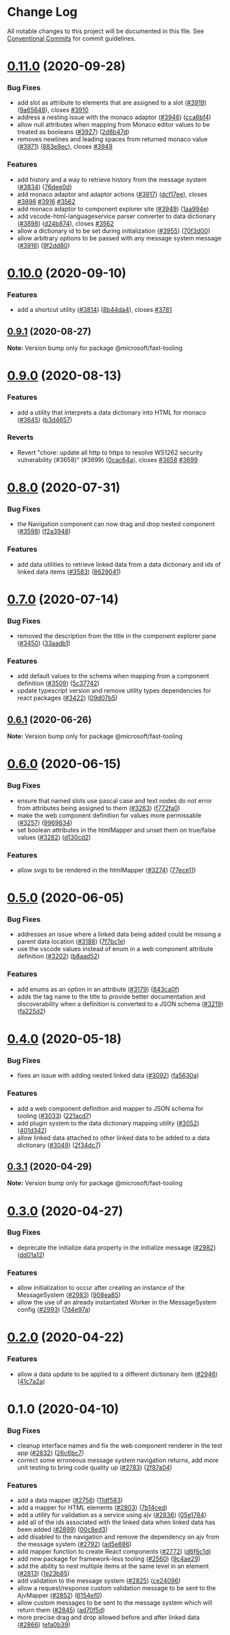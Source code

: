 # Change Log

All notable changes to this project will be documented in this file.
See [Conventional Commits](https://conventionalcommits.org) for commit guidelines.

# [0.11.0](https://github.com/Microsoft/fast/compare/@microsoft/fast-tooling@0.10.0...@microsoft/fast-tooling@0.11.0) (2020-09-28)


### Bug Fixes

* add slot as attribute to elements that are assigned to a slot ([#3919](https://github.com/Microsoft/fast/issues/3919)) ([9a65648](https://github.com/Microsoft/fast/commit/9a6564847a5d848d85fc0bfc8bc66203b233b19a)), closes [#3910](https://github.com/Microsoft/fast/issues/3910)
* address a nesting issue with the monaco adaptor ([#3946](https://github.com/Microsoft/fast/issues/3946)) ([cca6bf4](https://github.com/Microsoft/fast/commit/cca6bf4a0c0f3c4a02048ac6b3ef53a1ca2b28c9))
* allow null attributes when mapping from Monaco editor values to be treated as booleans ([#3927](https://github.com/Microsoft/fast/issues/3927)) ([2d8b47d](https://github.com/Microsoft/fast/commit/2d8b47d3f9442465d33a6a907d85b77d27511223))
* removes newlines and leading spaces from returned monaco value ([#3971](https://github.com/Microsoft/fast/issues/3971)) ([883e8ec](https://github.com/Microsoft/fast/commit/883e8ec816a20bb64bef0ed63c87f98a3c2159af)), closes [#3949](https://github.com/Microsoft/fast/issues/3949)


### Features

* add history and a way to retrieve history from the message system ([#3834](https://github.com/Microsoft/fast/issues/3834)) ([76dee0d](https://github.com/Microsoft/fast/commit/76dee0d0c9b885435ab094c59cd0d3c931a11d0f))
* add monaco adaptor and adaptor actions ([#3917](https://github.com/Microsoft/fast/issues/3917)) ([dcf17ee](https://github.com/Microsoft/fast/commit/dcf17ee4a4eb25b7802dc4324426bbba806fce21)), closes [#3898](https://github.com/Microsoft/fast/issues/3898) [#3916](https://github.com/Microsoft/fast/issues/3916) [#3562](https://github.com/Microsoft/fast/issues/3562)
* add monaco adaptor to component explorer site ([#3949](https://github.com/Microsoft/fast/issues/3949)) ([1aa994e](https://github.com/Microsoft/fast/commit/1aa994e986e52e8b1fab93e65665a1d4e56ae496))
* add vscode-html-languageservice parser converter to data dictionary ([#3898](https://github.com/Microsoft/fast/issues/3898)) ([d24b874](https://github.com/Microsoft/fast/commit/d24b8746a8af5696f969cfb750ab63e1c7adc224)), closes [#3562](https://github.com/Microsoft/fast/issues/3562)
* allow a dictionary id to be set during initialization ([#3955](https://github.com/Microsoft/fast/issues/3955)) ([70f3d00](https://github.com/Microsoft/fast/commit/70f3d0076a88fb42f26e610fa25204981aa2678e))
* allow arbitrary options to be passed with any message system message ([#3916](https://github.com/Microsoft/fast/issues/3916)) ([9f2dd80](https://github.com/Microsoft/fast/commit/9f2dd807c5199deab55a5fda7c709556e9b5bbc0))





# [0.10.0](https://github.com/Microsoft/fast/compare/@microsoft/fast-tooling@0.9.1...@microsoft/fast-tooling@0.10.0) (2020-09-10)


### Features

* add a shortcut utility ([#3814](https://github.com/Microsoft/fast/issues/3814)) ([8b44da4](https://github.com/Microsoft/fast/commit/8b44da42e82ac98eb7d1fcb59781c40c527c6526)), closes [#3781](https://github.com/Microsoft/fast/issues/3781)





## [0.9.1](https://github.com/Microsoft/fast/compare/@microsoft/fast-tooling@0.9.0...@microsoft/fast-tooling@0.9.1) (2020-08-27)

**Note:** Version bump only for package @microsoft/fast-tooling





# [0.9.0](https://github.com/Microsoft/fast/compare/@microsoft/fast-tooling@0.8.0...@microsoft/fast-tooling@0.9.0) (2020-08-13)


### Features

* add a utility that interprets a data dictionary into HTML for monaco ([#3645](https://github.com/Microsoft/fast/issues/3645)) ([b3d4657](https://github.com/Microsoft/fast/commit/b3d4657e6dfbf56e1b0b6b3f42962881289b9776))


### Reverts

* Revert "chore: update all http to https to resolve WS1262 security vulnerability (#3658)" (#3699) ([0cac64a](https://github.com/Microsoft/fast/commit/0cac64a869e1b65a94ef14ed50b1324d0e15be46)), closes [#3658](https://github.com/Microsoft/fast/issues/3658) [#3699](https://github.com/Microsoft/fast/issues/3699)





# [0.8.0](https://github.com/Microsoft/fast/compare/@microsoft/fast-tooling@0.7.0...@microsoft/fast-tooling@0.8.0) (2020-07-31)


### Bug Fixes

* the Navigation component can now drag and drop nested component ([#3598](https://github.com/Microsoft/fast/issues/3598)) ([f2a3948](https://github.com/Microsoft/fast/commit/f2a39489015be38f2372060a7898b0ef1cf96702))


### Features

* add data utilities to retrieve linked data from a data dictionary and ids of linked data items ([#3583](https://github.com/Microsoft/fast/issues/3583)) ([8629041](https://github.com/Microsoft/fast/commit/862904104393fc1c2212d345f7063e8f420e2b36))





# [0.7.0](https://github.com/Microsoft/fast/compare/@microsoft/fast-tooling@0.6.1...@microsoft/fast-tooling@0.7.0) (2020-07-14)


### Bug Fixes

* removed the description from the title in the component explorer pane ([#3450](https://github.com/Microsoft/fast/issues/3450)) ([33aadb1](https://github.com/Microsoft/fast/commit/33aadb1e7b1ba96170f5682fbd8db668bf0b22b7))


### Features

* add default values to the schema when mapping from a component definition ([#3509](https://github.com/Microsoft/fast/issues/3509)) ([5c37742](https://github.com/Microsoft/fast/commit/5c3774258c2edf2af6fd8f2bdbb1ea07a59adee2))
* update typescript version and remove utility types dependencies for react packages ([#3422](https://github.com/Microsoft/fast/issues/3422)) ([09d07b5](https://github.com/Microsoft/fast/commit/09d07b580cda3bcc5d28f83d3568521f710c9576))





## [0.6.1](https://github.com/Microsoft/fast/compare/@microsoft/fast-tooling@0.6.0...@microsoft/fast-tooling@0.6.1) (2020-06-26)

**Note:** Version bump only for package @microsoft/fast-tooling





# [0.6.0](https://github.com/Microsoft/fast/compare/@microsoft/fast-tooling@0.5.1...@microsoft/fast-tooling@0.6.0) (2020-06-15)


### Bug Fixes

* ensure that named slots use pascal case and text nodes do not error from attributes being assigned to them ([#3263](https://github.com/Microsoft/fast/issues/3263)) ([f772fa0](https://github.com/Microsoft/fast/commit/f772fa0685c92027821ef9519f4a88c1d8975e5a))
* make the web component definition for values more permissable ([#3257](https://github.com/Microsoft/fast/issues/3257)) ([9969834](https://github.com/Microsoft/fast/commit/9969834d7d79e6198f825edc97ba19739fa3304c))
* set boolean attributes in the htmlMapper and unset them on true/false values ([#3282](https://github.com/Microsoft/fast/issues/3282)) ([d130cd2](https://github.com/Microsoft/fast/commit/d130cd2b184ed2cbf529f92e8a68a83e095a5fdd))


### Features

* allow svgs to be rendered in the htmlMapper ([#3274](https://github.com/Microsoft/fast/issues/3274)) ([77ece11](https://github.com/Microsoft/fast/commit/77ece11142dda7550607766f74481e5a38cb8163))





# [0.5.0](https://github.com/Microsoft/fast/compare/@microsoft/fast-tooling@0.4.0...@microsoft/fast-tooling@0.5.0) (2020-06-05)


### Bug Fixes

* addresses an issue where a linked data being added could be missing a parent data location ([#3188](https://github.com/Microsoft/fast/issues/3188)) ([7f7bc1e](https://github.com/Microsoft/fast/commit/7f7bc1e1f2edc57e589aa726c6cb0e46c7c3cab7))
* use the vscode values instead of enum in a web component attribute definition ([#3202](https://github.com/Microsoft/fast/issues/3202)) ([b8aad52](https://github.com/Microsoft/fast/commit/b8aad521255d8bdd2ae5a6d877c85891480fc6e7))


### Features

* add enums as an option in an attribute ([#3179](https://github.com/Microsoft/fast/issues/3179)) ([843ca0f](https://github.com/Microsoft/fast/commit/843ca0f9636284d972d92e75a7694e7526155043))
* adds the tag name to the title to provide better documentation and discoverability when a definition is converted to a JSON schema ([#3219](https://github.com/Microsoft/fast/issues/3219)) ([fa225d2](https://github.com/Microsoft/fast/commit/fa225d29f6b90c3db88f49aebb08c12c0aad0bf7))





# [0.4.0](https://github.com/Microsoft/fast/compare/@microsoft/fast-tooling@0.3.1...@microsoft/fast-tooling@0.4.0) (2020-05-18)


### Bug Fixes

* fixes an issue with adding nested linked data ([#3092](https://github.com/Microsoft/fast/issues/3092)) ([fa5630a](https://github.com/Microsoft/fast/commit/fa5630a198e4c60fab49654157366b4d0abc713f))


### Features

* add a web component definition and mapper to JSON schema for tooling ([#3033](https://github.com/Microsoft/fast/issues/3033)) ([221acd7](https://github.com/Microsoft/fast/commit/221acd789522eaef2ff4cee1a49683822e9289a2))
* add plugin system to the data dictionary mapping utility ([#3052](https://github.com/Microsoft/fast/issues/3052)) ([401d342](https://github.com/Microsoft/fast/commit/401d3427ae7f4ce69226a60c04def537af5e8c55))
* allow linked data attached to other linked data to be added to a data dictionary ([#3049](https://github.com/Microsoft/fast/issues/3049)) ([2f34dc7](https://github.com/Microsoft/fast/commit/2f34dc738c2ac624722f732ed3ebb508972ae3f0))





## [0.3.1](https://github.com/Microsoft/fast/compare/@microsoft/fast-tooling@0.3.0...@microsoft/fast-tooling@0.3.1) (2020-04-29)

**Note:** Version bump only for package @microsoft/fast-tooling





# [0.3.0](https://github.com/Microsoft/fast/compare/@microsoft/fast-tooling@0.2.0...@microsoft/fast-tooling@0.3.0) (2020-04-27)


### Bug Fixes

* deprecate the initialize data property in the initialize message ([#2982](https://github.com/Microsoft/fast/issues/2982)) ([dd01a12](https://github.com/Microsoft/fast/commit/dd01a12b594a7b750a2244642d43e0f692dfb772))


### Features

* allow initialization to occur after creating an instance of the MessageSystem ([#2983](https://github.com/Microsoft/fast/issues/2983)) ([908ea85](https://github.com/Microsoft/fast/commit/908ea852077b9f131b6e0852e76b39aab6d0775a))
* allow the use of an already instantiated Worker in the MessageSystem config ([#2993](https://github.com/Microsoft/fast/issues/2993)) ([7d4e97a](https://github.com/Microsoft/fast/commit/7d4e97afb60c71e952615eaeac986f1f055a095d))





# [0.2.0](https://github.com/Microsoft/fast/compare/@microsoft/fast-tooling@0.1.0...@microsoft/fast-tooling@0.2.0) (2020-04-22)


### Features

* allow a data update to be applied to a different dictionary item ([#2946](https://github.com/Microsoft/fast/issues/2946)) ([41c7a2a](https://github.com/Microsoft/fast/commit/41c7a2add7eb3faa15c63cc3df63db421a7d88c0))





# 0.1.0 (2020-04-10)


### Bug Fixes

* cleanup interface names and fix the web component renderer in the test app ([#2832](https://github.com/Microsoft/fast/issues/2832)) ([26c6bc7](https://github.com/Microsoft/fast/commit/26c6bc78a3fdd5aed6d88709181f95d3d318d984))
* correct some erroneous message system navigation returns, add more unit testing to bring code quality up ([#2783](https://github.com/Microsoft/fast/issues/2783)) ([2f87a04](https://github.com/Microsoft/fast/commit/2f87a0427cfc0c307b9b4acacdd5385c42fcf773))


### Features

* add a data mapper ([#2756](https://github.com/Microsoft/fast/issues/2756)) ([11df583](https://github.com/Microsoft/fast/commit/11df5832eb2ef1a6896be2afd4e0404462454985))
* add a mapper for HTML elements ([#2803](https://github.com/Microsoft/fast/issues/2803)) ([7b14ced](https://github.com/Microsoft/fast/commit/7b14ced79ac543d6a3a889a828fab240dd216386))
* add a utility for validation as a service using ajv ([#2836](https://github.com/Microsoft/fast/issues/2836)) ([05e1784](https://github.com/Microsoft/fast/commit/05e1784c1c34df8d0ffff451ce753731e49c7255))
* add all of the ids associated with the linked data when linked data has been added ([#2899](https://github.com/Microsoft/fast/issues/2899)) ([00c8ed3](https://github.com/Microsoft/fast/commit/00c8ed3f488470b6a01d6bd3ec2f38a0afb5c74a))
* add disabled to the navigation and remove the dependency on ajv from the message system ([#2792](https://github.com/Microsoft/fast/issues/2792)) ([ad5e886](https://github.com/Microsoft/fast/commit/ad5e8865818965ae515de776305810bf61378a7b))
* add mapper function to create React components ([#2772](https://github.com/Microsoft/fast/issues/2772)) ([d6f6c1d](https://github.com/Microsoft/fast/commit/d6f6c1dc21dae008d336a00b8c29b6334408491d))
* add new package for framework-less tooling ([#2560](https://github.com/Microsoft/fast/issues/2560)) ([9c4ae29](https://github.com/Microsoft/fast/commit/9c4ae2916a3d91bd5d664f029bf9bb77e219f177))
* add the ability to nest multiple items at the same level in an element ([#2813](https://github.com/Microsoft/fast/issues/2813)) ([1e23b85](https://github.com/Microsoft/fast/commit/1e23b85e03983be5df463ffaa2d8213659991632))
* add validation to the message system ([#2825](https://github.com/Microsoft/fast/issues/2825)) ([ce24096](https://github.com/Microsoft/fast/commit/ce2409659ef361a9a16cc2a44ea5560a04c6ddaf))
* allow a request/response custom validation message to be sent to the AjvMapper ([#2852](https://github.com/Microsoft/fast/issues/2852)) ([6154ef0](https://github.com/Microsoft/fast/commit/6154ef087432e6a94c7392babd338f4df05e4799))
* allow custom messages to be sent to the message system which will return them ([#2845](https://github.com/Microsoft/fast/issues/2845)) ([ad70f5d](https://github.com/Microsoft/fast/commit/ad70f5d030526c3b4be8bf3ae7ad3b1a23e587d0))
* more precise drag and drop allowed before and after linked data ([#2866](https://github.com/Microsoft/fast/issues/2866)) ([efa0b39](https://github.com/Microsoft/fast/commit/efa0b39a2eb0f23d5bcfb7a520868f02b38ee192))
